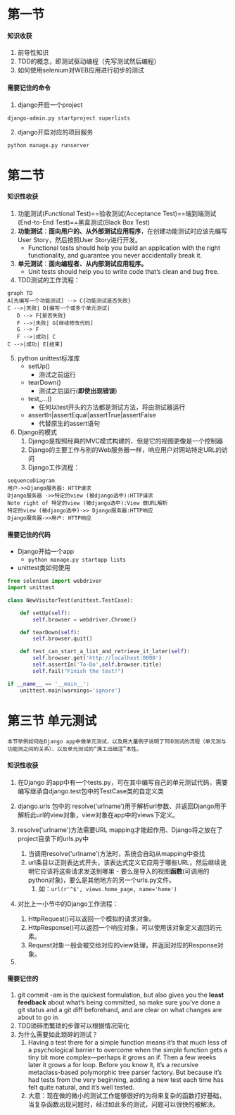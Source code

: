 # 第一节

#### 知识收获
1. 前导性知识
2. TDD的概念，即测试驱动编程（先写测试然后编程）
3. 如何使用selenium对WEB应用进行初步的测试
#### 需要记住的命令

1. django开启一个project
```
django-admin.py startproject superlists
```
2. django开启对应的项目服务
```
python manage.py runserver
```

# 第二节
#### 知识性收获

1. 功能测试(Functional Test)==验收测试(Acceptance Test)==端到端测试(End-to-End Test)==黑盒测试(Black Box Test)
2. **功能测试**：**面向用户的、从外部测试应用程序**，在创建功能测试时应该先编写User Story，然后按照User Story进行开发。
    * Functional tests should help you build an application with the right functionality, and guarantee you never accidentally break it.
3. **单元测试**：**面向编程者、从内部测试应用程序。**
    * Unit tests should help you to write code that’s clean and bug free.
4. TDD测试的工作流程：
```mermaid
graph TD
A[先编写一个功能测试] --> C{功能测试是否失败}
C -->|失败| D[编写一个或多个单元测试]
   D --> F{是否失败}
   F -->|失败| G[继续修改代码]
   G --> F
   F -->|成功| C
C -->|成功| E[结束]
```

5. python unittest标准库
    * setUp()
        * 测试之前运行
    * tearDown()
        * 测试之后运行(**即使出现错误**)
    * test_...()
        * 任何以test开头的方法都是测试方法，将由测试器运行
    * assertIn|assertEqual|assertTrue|assertFalse
        * 代替原生的assert语句
6. Django的模式
    1. Django是按照经典的MVC模式构建的、但是它的视图更像是一个控制器
    2. Django的主要工作与别的Web服务器一样，响应用户对网站特定URL的访问
    3. Django工作流程：
        
```mermaid
sequenceDiagram
用户->>Django服务器: HTTP请求
Django服务器 ->>特定的view (被django选中):HTTP请求
Note right of 特定的view (被django选中):View 做URL解析
特定的view (被django选中)->> Django服务器:HTTP响应
Django服务器->>用户: HTTP响应
```

#### 需要记住的代码
   

* Django开始一个app
    * `python manage.py startapp lists`
* unittest类如何使用
```python
from selenium import webdriver
import unittest

class NewVisitorTest(unittest.TestCase):

    def setUp(self):
        self.browser = webdriver.Chrome()

    def tearDown(self):
        self.browser.quit()

    def test_can_start_a_list_and_retrieve_it_later(self):
        self.browser.get('http://localhost:8000')
        self.assertIn('To-Do',self.browser.title)
        self.fail("Finish the test!")

if __name__ == '__main__':
    unittest.main(warnings='ignore')
```

# 第三节 单元测试
    本节举例如何在Django app中做单元测试，以及用大量例子说明了TDD测试的流程（单元测与功能测之间的关系）、以及单元测试的“满工出细活”本性。
#### 知识性收获

1. 在Django 的app中有一个tests.py，可在其中编写自己的单元测试代码，需要编写继承自django.test包中的TestCase类的自定义类
2. django.urls 包中的 resolve(‘urlname’)用于解析url参数、并返回Django用于解析此url的view对象，view对象在app中的views下定义。
3. resolve('urlname')方法需要URL mapping才能起作用、Django将之放在了project目录下的urls.py中
    1. 当调用resolve('urlname')方法时，系统会自动从mapping中查找
    2. url条目以正则表达式开头，该表达式定义它应用于哪些URL，然后继续说明它应该将这些请求发送到哪里 - 要么是导入的视图**函数**(可调用的python对象)，要么是其他地方的另一个urls.py文件。
        1. 如：`url(r'^$', views.home_page, name='home')`

4. 对比上一小节中的Django工作流程：
    1. HttpRequest()可以返回一个模拟的请求对象。
    2. HttpResponse()可以返回一个响应对象，可以使用该对象定义返回的元素。
    3. Request对象一般会被交给对应的view处理，并返回对应的Response对象。
5. 

#### 需要记住的

1. git commit -am is the quickest formulation, but also gives you the **least feedback** about what’s being committed, so make sure you’ve done a git status and a git diff beforehand, and are clear on what changes are about to go in.
2. TDD琐碎而繁琐的步骤可以根据情况简化
3. 为什么需要如此琐碎的测试？
    1. Having a test there for a simple function means it’s that much less of a psychological barrier to overcome when the simple function gets a tiny bit more complex—perhaps it grows an if. Then a few weeks later it grows a for loop. Before you know it, it’s a recursive metaclass-based polymorphic tree parser factory. But because it’s had tests from the very beginning, adding a new test each time has felt quite natural, and it’s well tested.
    2. 大意：现在做的微小的测试工作能够很好的为将来复杂的函数打好基础，当复杂函数出现问题时，经过如此多的测试，问题可以很快的被解决。

 

        
     


 